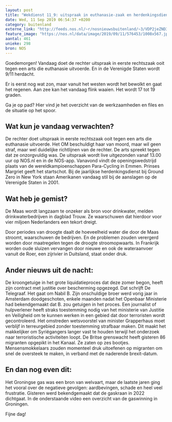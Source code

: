 ```yaml
---
layout: post
title: "Wekdienst 11_9: uitspraak in euthanasie-zaak en herdenkingsdienst 9_11"
date: Wed, 11 Sep 2019 06:54:37 +0200
category: buitenland
externe_link: "http://feeds.nos.nl/~r/nosnieuwsbuitenland/~3/VDP2jeZND3U/2301205"
feature_image: "https://nos.nl/data/image/2019/09/11/576453/1008x567.jpg"
aantal: 461
unieke: 298
bron: NOS
---
```


<p>Goedemorgen! Vandaag doet de rechter uitspraak in eerste rechtszaak ooit tegen een arts die euthanasie uitvoerde. En in de Verenigde Staten wordt 9/11 herdacht. </p>
<p>Er is eerst nog wat zon, maar vanuit het westen wordt het bewolkt en gaat het regenen. Aan zee kan het vandaag flink waaien. Het wordt 17 tot 19 graden.</p>
<p>Ga je op pad? Hier vind je het overzicht van de werkzaamheden en files en de situatie op het spoor.</p>
<h2>Wat kun je vandaag verwachten?</h2>
<p> De rechter doet uitspraak in eerste rechtszaak ooit tegen een arts die euthanasie uitvoerde. Het OM beschuldigt haar van moord, maar wil geen straf, maar wel duidelijke richtlijnen van de rechter. De arts spreekt tegen dat ze onzorgvuldig was. De uitspraak wordt live uitgezonden vanaf 13.00 uur op NOS.nl en in de NOS-app. Vanavond vindt de openingswedstrijd plaats van de wereldkampioenschappen Para-Cycling in Emmen. Prinses Margriet geeft het startschot. Bij de jaarlijkse herdenkingsdienst bij Ground Zero in New York staan Amerikanen vandaag stil bij de aanslagen op de Verenigde Staten in 2001. </p>
<h2>Wat heb je gemist?</h2>
<p>De Maas wordt langzaam te onzeker als bron voor drinkwater, melden drinkwaterbedrijven in dagblad Trouw. Ze waarschuwen dat hierdoor voor vier miljoen Nederlanders een tekort dreigt.</p>
<p>Door periodes van droogte daalt de hoeveelheid water die door de Maas stroomt, waarschuwen de bedrijven. En de problemen zouden verergerd worden door maatregelen tegen de droogte stroomopwaarts. In Frankrijk worden oude sluizen vervangen door nieuwe en ook de wateraanvoer vanuit de Roer, een zijrivier in Duitsland, staat onder druk.</p>
<h2>Ander nieuws uit de nacht:</h2>
<p> De kroongetuige in het grote liquidatieproces dat deze zomer begon, heeft zijn contract met justitie over bescherming opgezegd. Dat schrijft De Telegraaf. Het gaat om Nabil B. Zijn onschuldige broer werd vorig jaar in Amsterdam doodgeschoten, enkele maanden nadat het Openbaar Ministerie had bekendgemaakt dat B. zou getuigen in het proces. Een journalist of hulpverlener heeft straks toestemming nodig van het ministerie van Justitie en Veiligheid om te kunnen werken in een gebied dat door terroristen wordt gecontroleerd. Het omstreden wetsvoorstel van minister Grapperhaus moet verblijf in terreurgebied zonder toestemming strafbaar maken. Dit maakt het makkelijker om Syriëgangers langer vast te houden terwijl het onderzoek naar terroristische activiteiten loopt. De Britse grenswacht heeft gisteren 86 migranten opgepikt in het Kanaal. Ze zaten op zes bootjes. Mensensmokkelaars zouden momenteel druk uitoefenen op migranten om snel de oversteek te maken, in verband met de naderende brexit-datum. </p>
<h2>En dan nog even dit:</h2>
<p>Het Groningse gas was een bron van welvaart, maar de laatste jaren ging het vooral over de negatieve gevolgen: aardbevingen, schade en heel veel frustratie. Gisteren werd bekendgemaakt dat de gaskraan in 2022 dichtgaat. In de onderstaande video een overzicht van de gaswinning in Groningen.</p>
<p>Fijne dag!</p><img src="http://feeds.feedburner.com/~r/nosnieuwsbuitenland/~4/VDP2jeZND3U" height="1" width="1" alt=""/>
